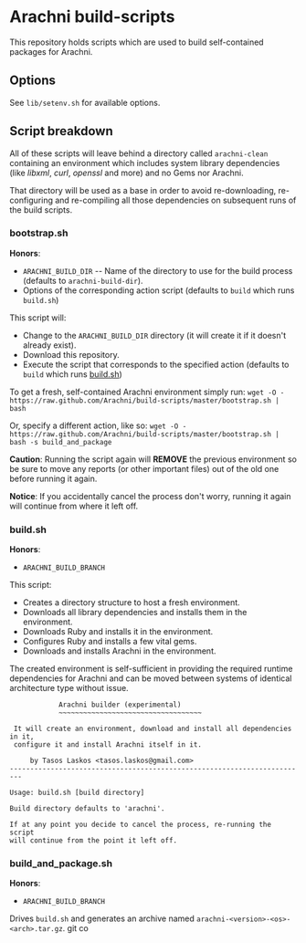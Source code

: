 # Arachni build-scripts

This repository holds scripts which are used to build self-contained packages for Arachni.

## Options

See ```lib/setenv.sh``` for available options.

## Script breakdown

All of these scripts will leave behind a directory called ```arachni-clean```
containing an environment which includes system library dependencies
(like _libxml_, _curl_, _openssl_ and more) and no Gems nor Arachni.

That directory will be used as a base in order to avoid re-downloading,
re-configuring and re-compiling all those dependencies on subsequent runs of
the build scripts.

### bootstrap.sh

**Honors**:

* ```ARACHNI_BUILD_DIR``` -- Name of the directory to use for the build process (defaults to ```arachni-build-dir```).
* Options of the corresponding action script (defaults to ```build``` which runs ```build.sh```)

This script will:

* Change to the ```ARACHNI_BUILD_DIR``` directory (it will create it if it doesn't already exist).
* Download this repository.
* Execute the script that corresponds to the specified action (defaults to ```build``` which runs [build.sh](#buildsh))
 
To get a fresh, self-contained Arachni environment simply run:
```wget -O - https://raw.github.com/Arachni/build-scripts/master/bootstrap.sh | bash```

Or, specify a different action, like so:
```wget -O - https://raw.github.com/Arachni/build-scripts/master/bootstrap.sh | bash -s build_and_package```

**Caution**: Running the script again will **REMOVE** the previous environment
so be sure to move any reports (or other important files) out of the old one
before running it again.

**Notice**: If you accidentally cancel the process don't worry, running it again
will continue from where it left off.

### build.sh

**Honors**:

* ```ARACHNI_BUILD_BRANCH```

This script:

* Creates a directory structure to host a fresh environment.
* Downloads all library dependencies and installs them in the environment.
* Downloads Ruby and installs it in the environment.
* Configures Ruby and installs a few vital gems.
* Downloads and installs Arachni in the environment.

The created environment is self-sufficient in providing the required runtime
dependencies for Arachni and can be moved between systems of identical
architecture type without issue.

```
            Arachni builder (experimental)
            ~~~~~~~~~~~~~~~~~~~~~~~~~~~~~~~~~~~

 It will create an environment, download and install all dependencies in it,
 configure it and install Arachni itself in it.

     by Tasos Laskos <tasos.laskos@gmail.com>
-------------------------------------------------------------------------

Usage: build.sh [build directory]

Build directory defaults to 'arachni'.

If at any point you decide to cancel the process, re-running the script
will continue from the point it left off.
```

### build_and_package.sh

**Honors**:

* ```ARACHNI_BUILD_BRANCH```

Drives ```build.sh``` and generates an archive named ```arachni-<version>-<os>-<arch>.tar.gz```.
git co